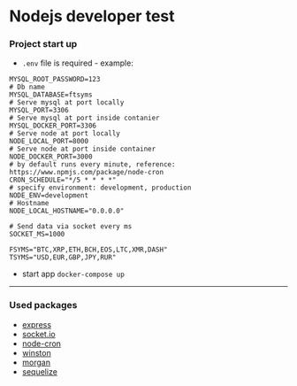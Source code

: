 # Nodejs developer test

### Project start up

- `.env` file is required - example:
```
MYSQL_ROOT_PASSWORD=123
# Db name
MYSQL_DATABASE=ftsyms
# Serve mysql at port locally
MYSQL_PORT=3306
# Serve mysql at port inside contanier
MYSQL_DOCKER_PORT=3306
# Serve node at port locally
NODE_LOCAL_PORT=8000
# Serve node at port inside container
NODE_DOCKER_PORT=3000
# by default runs every minute, reference: https://www.npmjs.com/package/node-cron
CRON_SCHEDULE="*/5 * * * *"
# specify environment: development, production
NODE_ENV=development
# Hostname
NODE_LOCAL_HOSTNAME="0.0.0.0"

# Send data via socket every ms
SOCKET_MS=1000

FSYMS="BTC,XRP,ETH,BCH,EOS,LTC,XMR,DASH"
TSYMS="USD,EUR,GBP,JPY,RUR"
```
- start app `docker-compose up`

-----
### Used packages

- [express](https://expressjs.com/)
- [socket.io](https://socket.io/)
- [node-cron](https://www.npmjs.com/package/node-cron)
- [winston](https://www.npmjs.com/package/winston)
- [morgan](https://www.npmjs.com/package/morgan)
- [sequelize](https://sequelize.org/master/)